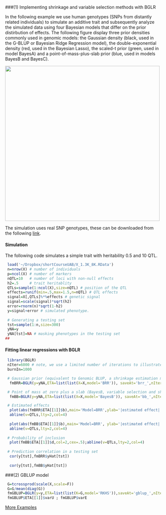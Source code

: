###(1) Implementing shrinkage and variable selection methods with BGLR

In the following example we use human genotypes (SNPs from distantly related individuals) to simulate an additive trait and subsequently analyze the simulated data using four Bayesian models that differ on the prior distirbution of effects. The following figure display three prior densities commonly used in genomic models: the Gaussian density (black, used in the G-BLUP or Bayesian Ridge Regression model), the double-exponential density (red, used in the Bayesian Lasso), the scaled-t prior (green, used in model BayesA) and a point-of-mass-plus-slab prior (blue, used in models BayesB and BayesC).

<img src="https://github.com/gdlc/BGLR/blob/master/inst/md/priors.jpg" width="500">

The simulation uses real SNP genotypes, these can be downloaded from the following [link](https://www.dropbox.com/s/1njvl6sr8maphun/X_1.3K_8K.RData?dl=0).

#### Simulation
The following code simulates a simple trait with heritability 0.5 and 10 QTL.

```R
 load('~/Dropbox/shortCourseUAB/X_1.3K_8K.RData')
 n=nrow(X) # number of individuals
 p=ncol(X) # number of markers
 nQTL=10   # number of loci with non-null effects
 h2=.5     # trait heritablity
 QTLs=sample(1:ncol(X),size=nQTL) # position of the QTL
 effects=runif(min=.5,max=1.5,n=nQTL) # QTL effects
 signal=X[,QTLs]%*%effects # genetic signal
 signal=scale(signal)*sqrt(h2)
 error=rnorm(n)*sqrt(1-h2)
 y=signal+error # simulated phenotype.
 
 # Generating a testing set
 tst=sample(1:n,size=300)
 yNA=y 
 yNA[tst]=NA # masking phenotypes in the testing set
##
```

#### Fitting linear regressions with BGLR
```R 
 library(BGLR)
 nIter=6000 # note, we use a limited number of iterations to illustrate; for formal analyses longer chains are needed.
 burnIn=1000

 # Gaussian prior (equivalent to Genomic BLUP, a shrinkage estimation method)
  fmBRR=BGLR(y=yNA,ETA=list(list(X=X,model='BRR')), saveAt='brr_',nIter=nIter,burnIn=burnIn)

 # Point of mass at zero plus a slab (BayesB, variable selection and shrinkage)
  fmBB=BGLR(y=yNA,ETA=list(list(X=X,model='BayesB')), saveAt='bb_',nIter=nIter,burnIn=burnIn)

 # Estimated effects
  plot(abs(fmBRR$ETA[[1]]$b),main='Model=BRR',ylab='|estimated effect|',cex=.5,col=2,type='o')
  abline(v=QTLs,lty=2,col=4)
  
  plot(abs(fmBB$ETA[[1]]$b),main='Model=BRR', ylab='|estimated effect|',cex=.5,col=2,type='o')
  abline(v=QTLs,lty=2,col=4)
 
 # Probability of inclusion
  plot(fmBB$ETA[[1]]$d,col=2,cex=.5);abline(v=QTLs,lty=2,col=4)
 
 # Prediction correlation in a testing set
  cor(y[tst],fmBRR$yHat[tst])
  
  cor(y[tst],fmBB$yHat[tst])

```

###(2) GBLUP model 

```R
 G=tcrossprod(scale(X,scale=F))
 G=G/mean(diag(G))
 fmGBLUP=BGLR(y=y,ETA=list(list(K=G,model='RKHS')),saveAt='gblup_',nIter=nIter,burnIn=burnIn)
 fmGBLUP$ETA[[1]]$varU ; fmGBLUP$varE
```

[More Examples](http://www.ncbi.nlm.nih.gov/pubmed/25009151)
